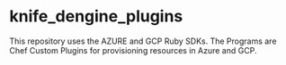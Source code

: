 # knife_dengine_plugins

This repository uses the AZURE and GCP Ruby SDKs. The Programs are Chef Custom Plugins for provisioning resources in Azure and GCP.
